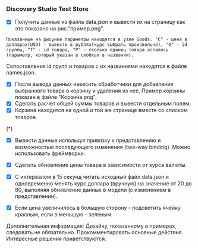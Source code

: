 ### Discovery Studio Test Store

- [x] Получить данные из файла data.json и вывести их на страницу как это показано на рис."пример.png".

`Показанные на рисунке параметры находятся в узле Goods.
  "C" - цена в долларах(USD) - вывести в рублях(курс выбрать произвольно),
  "G" - id группы,
  "T" - id товара,
  "P" - сколько единиц товара осталось (параметр, который указан в скобках в названии).`

Сопоставления id групп и товаров с их названиями находятся в файле names.json.

- [x] После вывода данных навесить обработчики для добавления выбранного товара в корзину и удаления из нее. Пример корзины показан в файле "Корзина.png".
- [x] Сделать расчет общей суммы товаров и вывести отдельным полем.
- [x] Корзина находится на одной и той же странице вместе со списком товаров.

(\*)

- [x] Вывести данные используя привязку к представлению и возможностью последующего изменения (two-way binding). Можно использовать фреймворки.
- [x] Сделать обновление цены товара в зависимости от курса валюты.
- [x] С интервалом в 15 секунд читать исходный файл data.json и одновременно менять курс доллара (вручную) на значение от 20 до 80, выполняя обновление данных в модели (с изменением в представлении).

- [x] Если цена увеличилось в большую сторону - подсветить ячейку красным, если в меньшую - зеленым.

Дополнительная информация: Дизайну, показанному в примерах, следовать не обязательно. Прокомментировать основные действия. Интересные решения приветствуются.

